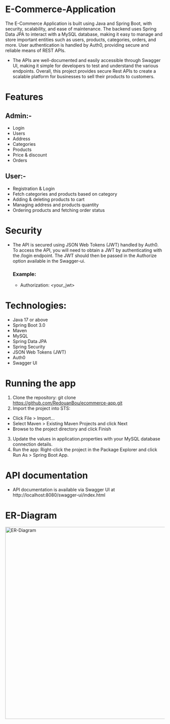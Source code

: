 # E-Commerce-Application

The E-Commerce Application is built using Java and Spring Boot, with security, scalability, and ease of maintenance. The backend uses Spring Data JPA to interact with a MySQL database, making it easy to manage and store important entities such as users, products, categories, orders, and more. User authentication is handled by Auth0, providing secure and reliable means of REST APIs.

- The APIs are well-documented and easily accessible through Swagger UI, making it simple for developers to test and understand the various endpoints. Overall, this project provides secure Rest APIs to create a scalable platform for businesses to sell their products to customers.

# Features
## Admin:-
- Login
- Users
- Address
- Categories
- Products
- Price & discount
- Orders

## User:-
- Registration & Login
- Fetch categories and products based on category
- Adding & deleting products to cart
- Managing address and products quantity
- Ordering products and fetching order status

# Security
- The API is secured using JSON Web Tokens (JWT) handled by Auth0. To access the API, you will need to obtain a JWT by authenticating with the /login endpoint. The JWT should then be passed in the Authorize option available in the Swagger-ui.

  ### Example:
  - Authorization: <your_jwt>

# Technologies:
- Java 17 or above
- Spring Boot 3.0
- Maven
- MySQL
- Spring Data JPA
- Spring Security
- JSON Web Tokens (JWT)
- Auth0
- Swagger UI

# Running the app
1. Clone the repository: git clone https://github.com/RedouanBou/ecommerce-app.git
2. Import the project into STS:
  - Click File > Import...
  - Select Maven > Existing Maven Projects and click Next
  - Browse to the project directory and click Finish
3. Update the values in application.properties with your MySQL database connection details.
4. Run the app: Right-click the project in the Package Explorer and click Run As > Spring Boot App.

# API documentation
- API documentation is available via Swagger UI at http://localhost:8080/swagger-ui/index.html

# ER-Diagram
<img width="605" alt="ER-Diagram" src="https://user-images.githubusercontent.com/101395494/216134703-e7cefef6-187f-44df-9fd4-52aedc66d24b.png">
